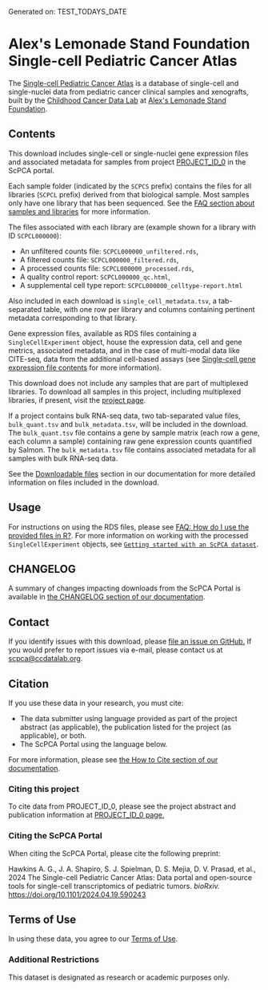 Generated on: TEST_TODAYS_DATE

# Alex's Lemonade Stand Foundation Single-cell Pediatric Cancer Atlas

The [Single-cell Pediatric Cancer Atlas](https://scpca.alexslemonade.org) is a database of single-cell and single-nuclei data from pediatric cancer clinical samples and xenografts, built by the [Childhood Cancer Data Lab](https://www.ccdatalab.org/) at [Alex's Lemonade Stand Foundation](https://www.alexslemonade.org/).

## Contents

This download includes single-cell or single-nuclei gene expression files and associated metadata for samples from project [PROJECT_ID_0](https://scpca.alexslemonade.org/projects/PROJECT_ID_0) in the ScPCA portal.

Each sample folder (indicated by the `SCPCS` prefix) contains the files for all libraries (`SCPCL` prefix) derived from that biological sample.
Most samples only have one library that has been sequenced.
See the [FAQ section about samples and libraries](https://scpca.readthedocs.io/en/stable/faq.html#what-is-the-difference-between-samples-and-libraries) for more information.

The files associated with each library are (example shown for a library with ID `SCPCL000000`):

- An unfiltered counts file: `SCPCL000000_unfiltered.rds`,
- A filtered counts file: `SCPCL000000_filtered.rds`,
- A processed counts file: `SCPCL000000_processed.rds`,
- A quality control report: `SCPCL000000_qc.html`,
- A supplemental cell type report: `SCPCL000000_celltype-report.html`

Also included in each download is `single_cell_metadata.tsv`, a tab-separated table, with one row per library and columns containing pertinent metadata corresponding to that library.

Gene expression files, available as RDS files containing a `SingleCellExperiment` object, house the expression data, cell and gene metrics, associated metadata, and in the case of multi-modal data like CITE-seq, data from the additional cell-based assays (see [Single-cell gene expression file contents](https://scpca.readthedocs.io/en/stable/sce_file_contents.html) for more information).

This download does not include any samples that are part of multiplexed libraries.
To download all samples in this project, including multiplexed libraries, if present, visit the [project page](https://scpca.alexslemonade.org/projects/PROJECT_ID_0).

If a project contains bulk RNA-seq data, two tab-separated value files, `bulk_quant.tsv` and `bulk_metadata.tsv`, will be included in the download.
The `bulk_quant.tsv` file contains a gene by sample matrix (each row a gene, each column a sample) containing raw gene expression counts quantified by Salmon.
The `bulk_metadata.tsv` file contains associated metadata for all samples with bulk RNA-seq data.

See the [Downloadable files](https://scpca.readthedocs.io/en/stable/download_files.html) section in our documentation for more detailed information on files included in the download.

## Usage

For instructions on using the RDS files, please see [FAQ: How do I use the provided files in R?](https://scpca.readthedocs.io/en/stable/faq.html#how-do-i-use-the-provided-rds-files-in-r).
For more information on working with the processed `SingleCellExperiment` objects, see [`Getting started with an ScPCA dataset`](https://scpca.readthedocs.io/en/stable/getting_started.html).

## CHANGELOG

A summary of changes impacting downloads from the ScPCA Portal is available in [the CHANGELOG section of our documentation](https://scpca.readthedocs.io/en/stable/CHANGELOG.html).

## Contact

If you identify issues with this download, please [file an issue on GitHub.](https://github.com/AlexsLemonade/scpca-portal/issues/new) If you would prefer to report issues via e-mail, please contact us at [scpca@ccdatalab.org](mailto:scpca@ccdatalab.org).

## Citation

If you use these data in your research, you must cite:
- The data submitter using language provided as part of the project abstract (as applicable), the publication listed for the project (as applicable), or both.
- The ScPCA Portal using the language below.

For more information, please see [the How to Cite section of our documentation](https://scpca.readthedocs.io/en/stable/citation.html).

### Citing this project

To cite data from PROJECT_ID_0, please see the project abstract and publication information at [PROJECT_ID_0 page.](https://scpca.alexslemonade.org/projects/PROJECT_ID_0)

### Citing the ScPCA Portal

When citing the ScPCA Portal, please cite the following preprint:

Hawkins A. G., J. A. Shapiro, S. J. Spielman, D. S. Mejia, D. V. Prasad, et al., 2024 The Single-cell Pediatric Cancer Atlas: Data portal and open-source tools for single-cell transcriptomics of pediatric tumors. _bioRxiv._ https://doi.org/10.1101/2024.04.19.590243

## Terms of Use

In using these data, you agree to our [Terms of Use](https://scpca.alexslemonade.org/terms-of-use).

### Additional Restrictions

This dataset is designated as research or academic purposes only.
